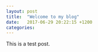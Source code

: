 ```yaml
---
layout: post
title:  "Welcome to my blog"
date:   2017-06-29 20:22:15 +1200
categories:
---
```


This is a test post.

